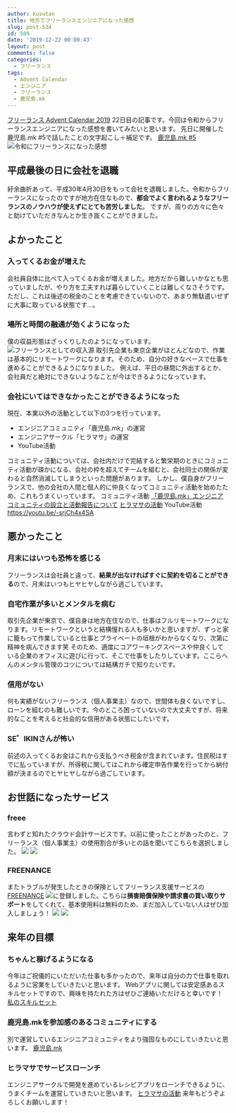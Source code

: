 ```yaml
---
author: kusutan
title: 地方でフリーランスエンジニアになった感想
slug: post-534
id: 589
date: '2019-12-22 00:00:43'
layout: post
comments: false
categories:
  - フリーランス
tags:
  - Advent Calendar
  - エンジニア
  - フリーランス
  - 鹿児島.mk
---
```


[フリーランス Advent Calendar 2019](https://adventar.org/calendars/4680) 22日目の記事です。今回は令和からフリーランスエンジニアになった感想を書いてみたいと思います。 先日に開催した鹿児島.mk #5で話したことの文字起こし＋補足です。 [鹿児島.mk #5](https://kusutan.com/engineer/528/) ![令和にフリーランスになった感想](https://storage.googleapis.com/kusutan/2019/12/c0f6247f-emoulbbucaejp8w-1024x768.jpeg)

## 平成最後の日に会社を退職

紆余曲折あって、<span class="pinkline">平成30年4月30日をもって会社を退職</span>しました。令和からフリーランスになったのですが地方在住なもので、<span class="pinkline" style="font-weight:bold">都会でよく言われるようなフリーランスのノウハウが使えずにとても苦労しました</span>。 ですが、周りの方々に色々と助けていただきなんとか生き抜くことができました。

## よかったこと

### 入ってくるお金が増えた

会社員自体に比べて入ってくるお金が増えました。地方だから難しいかなとも思っていましたが、やり方を工夫すれば暮らしていくことは難しくなさそうです。 ただし、これは後述の税金のことを考慮できていないので、あまり無駄遣いせずに大事に取っている状態です…。

### 場所と時間の融通が効くようになった

僕の収益形態はざっくりしたのようになっています。 ![フリーランスとしての収入源](https://kusutan.com/wp-content/uploads/2019/12/20191220-鹿児島mk5.008.jpeg) 取引先企業も東京企業がほとんどなので、<span class="pinkline">作業は基本的にリモートワーク</span>になります。そのため、自分の好きなペースで仕事を進めることができるようになりました。 例えば、平日の昼間に外出するとか、会社員だと絶対にできないようなことが今はできるようになっています。

### 会社にいてはできなかったことができるようになった

現在、本業以外の活動として以下の3つを行っています。

<div class="background-filter">

*   エンジニアコミュニティ「鹿児島.mk」の運営
*   エンジニアサークル「ヒラマサ」の運営
*   YouTube活動

</div>

コミュニティ活動については、会社内だけで完結すると<span class="pinkline">繁栄期のときにコミュニティ活動が疎かになる</span>、会社の枠を超えてチームを組むと、<span class="pinkline">会社同士の関係が変わると自然消滅してしまう</span>といった問題があります。 しかし、僕自身がフリーランスで、他の会社の人間と個人的に仲良くなってコミュニティ活動を始めたため、これもうまくいっています。 コミュニティ活動 [「鹿児島.mk」エンジニアコミュニティの設立と活動報告について](https://tech.pepabo.com/2019/11/07/kagoshima-dot-mk/) [ヒラマサの活動](https://kusutan.com/hiramasa/344/) YouTube活動 https://youtu.be/-srjCh4x4SA

## 悪かったこと

### 月末にはいつも恐怖を感じる

フリーランスは会社員と違って、<span class="pinkline" style="font-weight:bold">結果が出なければすぐに契約を切ることができる</span>ので、月末はいつもヒヤヒヤしながら過ごしています。

### 自宅作業が多いとメンタルを病む

取引先企業が東京で、僕自身は地方在住なので、仕事はフルリモートワークになります。リモートワークというと結構憧れる人も多いかと思いますが、ずっと家に籠もって作業していると仕事とプライベートの垣根がわからなくなり、次第に精神を病んできます笑 そのため、適度にコアワーキングスペースや仲良くしている企業のオフィスに遊びに行って、そこで仕事をしたりしています。ここらへんのメンタル管理のコツについては結構ガチで知りたいです。

### 信用がない

何も実績がないフリーランス（個人事業主）なので、世間体も良くないですし、ローンを組むのも難しいです。今のところ困っていないので大丈夫ですが、将来的なことを考えると社会的な信用がある状態にしたいです。

### SE゛IKINさんが怖い

前述の入ってくるお金はこれから<span class="pinkline">支払うべき税金が含まれています</span>。住民税はすでに払っていますが、所得税に関してはこれから確定申告作業を行ってから納付額が決まるのでヒヤヒヤしながら過ごしています。

## お世話になったサービス

### freee

言わずと知れたクラウド会計サービスです。以前に使ったことがあったのと、フリーランス（個人事業主）の使用割合が多いとの話を聞いてこちらを選択しました。 [![](https://www21.a8.net/svt/bgt?aid=191223612673&wid=001&eno=01&mid=s00000013715001012000&mc=1)](https://px.a8.net/svt/ejp?a8mat=35UL30+B4OQWI+2XTQ+60WN5) ![](https://www18.a8.net/0.gif?a8mat=35UL30+B4OQWI+2XTQ+60WN5)

### FREENANCE

またトラブルが発生したときの保険としてフリーランス支援サービスの[FREENANCE](https://px.a8.net/svt/ejp?a8mat=35JSMM+5U61BM+47L8+62ENM) ![](https://www19.a8.net/0.gif?a8mat=35JSMM+5U61BM+47L8+62ENM)に登録しました。こちらは<span class="pinkline" style="font-weight:bold">損害賠償保険や請求書の買い取りサポート</span>をしてくれて、<span class="pinkline">基本使用料は無料</span>のため、まだ加入していない人はぜひ加入しましょう！ [ ![](https://www29.a8.net/svt/bgt?aid=190720174353&wid=001&eno=01&mid=s00000019646001024000&mc=1)](https://px.a8.net/svt/ejp?a8mat=35JSMM+5U61BM+47L8+63H8H) ![](https://www15.a8.net/0.gif?a8mat=35JSMM+5U61BM+47L8+63H8H)

## 来年の目標

### ちゃんと稼げるようになる

今年はご祝儀的にいただいた仕事も多かったので、来年は自分の力で仕事を取れるように営業をしていきたいと思います。 Webアプリに関しては安定感あるスキルセットですので、興味を持たれた方はぜひご連絡いただけると幸いです！ [私のスキルセット](https://github.com/ntask19/Curriculum-Vitae-template)

### 鹿児島.mkを参加感のあるコミュニティにする

別で運営しているエンジニアコミュニティをより強固なものにしていきたいと思います。 [鹿児島.mk](https://kusutan.com/engineer/158/)

### ヒラマサでサービスローンチ

エンジニアサークルで開発を進めているレシピアプリをローンチできるように、うまくチームを運営していきたいと思います。 [ヒラマサの活動](https://kusutan.com/hiramasa/512/) 来年もどうぞよろしくお願いします！